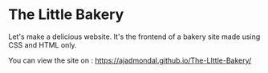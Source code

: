 # The Little Bakery
Let's make a delicious website. It's the frontend of a bakery site made using CSS and HTML only.

You can view the site on :
https://ajadmondal.github.io/The-LIttle-Bakery/
